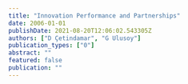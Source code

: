 ```yaml
---
title: "Innovation Performance and Partnerships"
date: 2006-01-01
publishDate: 2021-08-20T12:06:02.543305Z
authors: ["D Çetindamar", "G Ulusoy"]
publication_types: ["0"]
abstract: ""
featured: false
publication: ""
---
```


